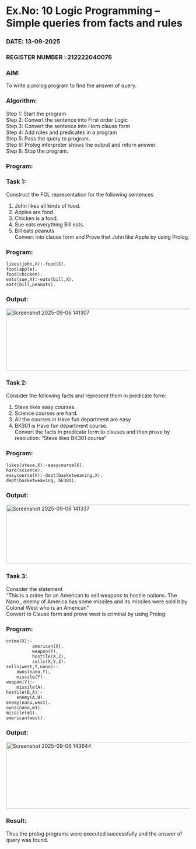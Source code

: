 # Ex.No: 10  Logic Programming –  Simple queries from facts and rules
### DATE: 13-09-2025                                                                         
### REGISTER NUMBER : 212222040076
### AIM: 
To write a prolog program to find the answer of query. 
###  Algorithm:
 Step 1: Start the program <br> 
 Step 2: Convert the sentence into First order Logic  <br> 
 Step 3:  Convert the sentence into Horn clause form  <br> 
 Step 4: Add rules and predicates in a program   <br> 
 Step 5:  Pass the query to program. <br> 
 Step 6: Prolog interpreter shows the output and return answer. <br> 
 Step 8:  Stop the program.
### Program:
### Task 1:
Construct the FOL representation for the following sentences <br> 
1.	John likes all kinds of food.  <br> 
2.	Apples are food.  <br> 
3.	Chicken is a food.  <br> 
4.	Sue eats everything Bill eats. <br> 
5.	 Bill eats peanuts  <br> 
   Convert into clause form and Prove that John like Apple by using Prolog. <br> 
### Program:
```
likes(john,X):-food(X). 
food(apple).
food(chicken).
eats(sue,X):-eats(bill,X).
eats(bill,peanuts). 
```


### Output:

<img width="937" height="169" alt="Screenshot 2025-09-06 141307" src="https://github.com/user-attachments/assets/8cd36167-d163-4a69-9177-3bb041625119" />


### Task 2:
Consider the following facts and represent them in predicate form: <br>              
1.	Steve likes easy courses. <br> 
2.	Science courses are hard. <br> 
3. All the courses in Have fun department are easy <br> 
4. BK301 is Have fun department course.<br> 
Convert the facts in predicate form to clauses and then prove by resolution: “Steve likes BK301 course”<br> 

### Program:
```
likes(steve,X):-easycourse(X).
hard(science).
easycourse(X):-dept(basketweaving,X). 
dept(basketweaving, bk301).
``` 
### Output:

<img width="936" height="162" alt="Screenshot 2025-09-06 141337" src="https://github.com/user-attachments/assets/7235eeea-a87e-4042-9bf1-3e48d343f6aa" />

### Task 3:
Consider the statement <br> 
“This is a crime for an American to sell weapons to hostile nations. The Nano , enemy of America has some missiles and its missiles were sold it by Colonal West who is an American” <br> 
Convert to Clause form and prove west is criminal by using Prolog.<br> 
### Program:

```
crime(X):-
    	  american(X),
    	  weapon(Y),
    	  hostile(X,Z),
          sells(X,Y,Z).
sells(west,Y,nano):-
    owns(nano,Y),
    missile(Y). 
weapon(Y):-
    missile(A).
hostile(B,A):-
    enemy(A,B).
enemy(nano,west).
owns(nano,m1).
missile(m1).
american(west).

```
### Output:

<img width="948" height="182" alt="Screenshot 2025-09-06 143644" src="https://github.com/user-attachments/assets/7678b982-3034-467d-b6af-3b658c6abb43" />

### Result:
Thus the prolog programs were executed successfully and the answer of query was found.
